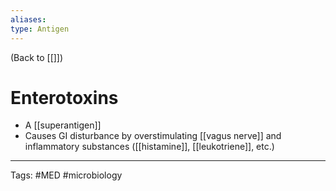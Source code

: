 ```yaml
---
aliases: 
type: Antigen
---
```


(Back to [[]])

# Enterotoxins

- A [[superantigen]]
- Causes GI disturbance by overstimulating [[vagus nerve]] and inflammatory substances ([[histamine]], [[leukotriene]], etc.)

---
Tags: #MED #microbiology 